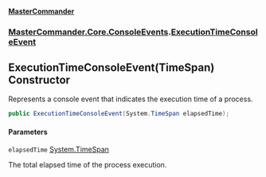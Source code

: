 #### [MasterCommander](MasterCommander.md 'MasterCommander')
### [MasterCommander.Core.ConsoleEvents](MasterCommander.Core.ConsoleEvents.md 'MasterCommander.Core.ConsoleEvents').[ExecutionTimeConsoleEvent](ExecutionTimeConsoleEvent.md 'MasterCommander.Core.ConsoleEvents.ExecutionTimeConsoleEvent')

## ExecutionTimeConsoleEvent(TimeSpan) Constructor

Represents a console event that indicates the execution time of a process.

```csharp
public ExecutionTimeConsoleEvent(System.TimeSpan elapsedTime);
```
#### Parameters

<a name='MasterCommander.Core.ConsoleEvents.ExecutionTimeConsoleEvent.ExecutionTimeConsoleEvent(System.TimeSpan).elapsedTime'></a>

`elapsedTime` [System.TimeSpan](https://docs.microsoft.com/en-us/dotnet/api/System.TimeSpan 'System.TimeSpan')

The total elapsed time of the process execution.